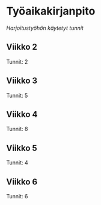 # Työaikakirjanpito
*Harjoitustyöhön käytetyt tunnit*

## Viikko 2
Tunnit: 2

## Viikko 3
Tunnit: 5

## Viikko 4
Tunnit: 8

## Viikko 5
Tunnit: 4

## Viikko 6
Tunnit: 6
